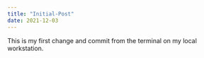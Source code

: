 ```yaml
---
title: "Initial-Post"
date: 2021-12-03
---
```


This is my first change and commit from the terminal on my local workstation. 

